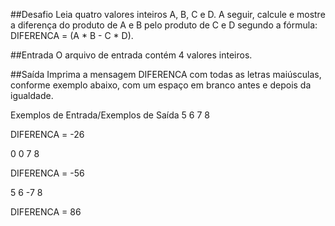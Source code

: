 ##Desafio
Leia quatro valores inteiros A, B, C e D. A seguir, calcule e mostre a diferença do produto de A e B pelo produto de C e D segundo a fórmula: DIFERENCA = (A * B - C * D).

##Entrada
O arquivo de entrada contém 4 valores inteiros.

##Saída
Imprima a mensagem DIFERENCA com todas as letras maiúsculas, conforme exemplo abaixo, com um espaço em branco antes e depois da igualdade.

 
Exemplos de Entrada/Exemplos de Saída
5
6
7
8

DIFERENCA = -26

0
0
7
8

DIFERENCA = -56

5
6
-7
8

DIFERENCA = 86